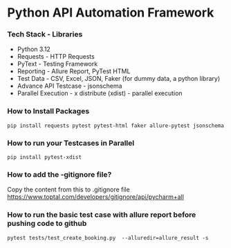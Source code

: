 # Python API Automation Framework
### Tech Stack - Libraries
- Python 3.12
- Requests - HTTP Requests
- PyText - Testing Framework
- Reporting - Allure Report, PyTest HTML
- Test Data - CSV, Excel, JSON, Faker (for dummy data, a python library)
- Advance API Testcase - jsonschema
- Parallel Execution - x distribute (xdist) - parallel execution

### How to Install Packages
```pip install requests pytest pytest-html faker allure-pytest jsonschema```

### How to run your Testcases in Parallel
```pip install pytest-xdist```

### How to add the -gitignore file?

Copy the content from this to .gitignore file
https://www.toptal.com/developers/gitignore/api/pycharm+all

### How to run the basic test case with allure report before pushing code to github
 ``` pytest tests/test_create_booking.py  --alluredir=allure_result -s ```
